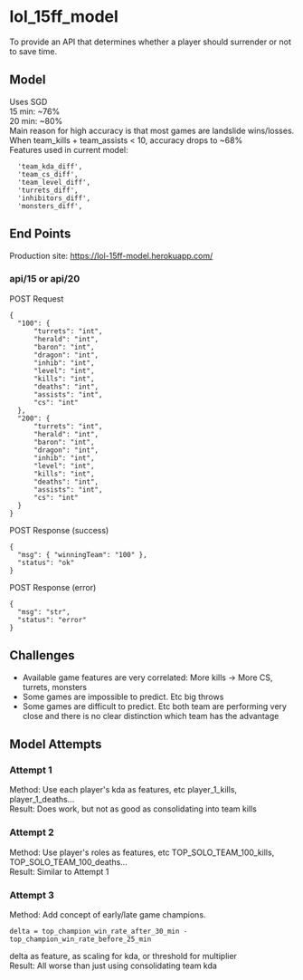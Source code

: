 # lol_15ff_model
To provide an API that determines whether a player should surrender or not to save time.
## Model 
Uses SGD\
15 min: ~76%\
20 min: ~80%\
Main reason for high accuracy is that most games are landslide wins/losses.\
When team_kills + team_assists < 10, accuracy drops to ~68%\
Features used in current model:
```
  'team_kda_diff',
  'team_cs_diff',
  'team_level_diff',
  'turrets_diff',
  'inhibitors_diff',
  'monsters_diff',
```
## End Points
Production site: https://lol-15ff-model.herokuapp.com/
### api/15 or api/20
POST Request
```
{
  "100": {
      "turrets": "int",
      "herald": "int",
      "baron": "int",
      "dragon": "int",
      "inhib": "int",
      "level": "int",
      "kills": "int",
      "deaths": "int",
      "assists": "int",
      "cs": "int"
  },
  "200": {
      "turrets": "int",
      "herald": "int",
      "baron": "int",
      "dragon": "int",
      "inhib": "int",
      "level": "int",
      "kills": "int",
      "deaths": "int",
      "assists": "int",
      "cs": "int"
  }
}
```
POST Response (success)
```
{
  "msg": { "winningTeam": "100" },
  "status": "ok"
}
```
POST Response (error)
```
{
  "msg": "str",
  "status": "error"
}
```
## Challenges
- Available game features are very correlated: More kills -> More CS, turrets, monsters
- Some games are impossible to predict. Etc big throws
- Some games are difficult to predict. Etc both team are performing very close and there is no clear distinction which team has the advantage
## Model Attempts
### Attempt 1
Method: Use each player's kda as features, etc player_1_kills, player_1_deaths...\
Result: Does work, but not as good as consolidating into team kills
### Attempt 2
Method: Use player's roles as features, etc TOP_SOLO_TEAM_100_kills, TOP_SOLO_TEAM_100_deaths...\
Result: Similar to Attempt 1
### Attempt 3
Method: Add concept of early/late game champions. 
```
delta = top_champion_win_rate_after_30_min - top_champion_win_rate_before_25_min
```
delta as feature, as scaling for kda, or threshold for multiplier\
Result: All worse than just using consolidating team kda
